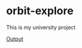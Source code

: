 # orbit-explore
This is my university project 

[Output](C:\Users\farru\Desktop\orbit-explore\preview.jpg)
